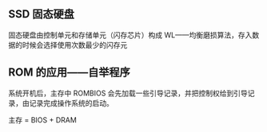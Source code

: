 ## SSD 固态硬盘
固态硬盘由控制单元和存储单元（闪存芯片）构成
WL——均衡磨损算法，存入数据的时候会选择使用次数最少的闪存元

## ROM 的应用——自举程序
系统开机后，主存中 ROMBIOS 会先加载一些引导记录，并把控制权给到引导记录，由记录完成操作系统的启动。

主存 = BIOS + DRAM
